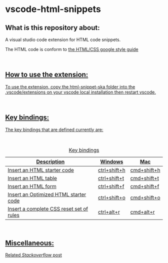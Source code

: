 # vscode-html-snippets

<h2>What is this repository about:</h2>
<p>A visual studio code extension for HTML code snippets.</p>
<p>The HTML code is conform to <a href="https://google.github.io/styleguide/htmlcssguide.html">the HTML/CSS google style guide</p>
<br>

<h2>How to use the extension:</h2>
<p>To use the extension, copy the html-snippet-ska folder into the .vscode/extensions on your vscode local installation then restart vscode.</p>
<br>

<h2>Key bindings:</h2>
<p>The key bindings that are defined currently are:</p>
<br>
 <table>
   <caption>Key bindings</caption>
  <thead>
    <tr>
      <th>Description
      <th>Windows
      <th>Mac
  <tbody>
    <tr>
      <td>Insert an HTML starter code
      <td>ctrl+shift+h
      <td>cmd+shift+h
    <tr>
      <td>Insert an HTML table
      <td>ctrl+shift+t
      <td>cmd+shift+t
    <tr>
      <td>Insert an HTML form
      <td>ctrl+shift+f
      <td>cmd+shift+f
    <tr>
      <td>Insert an Optimized HTML starter code
      <td>ctrl+shift+o
      <td>cmd+shift+o
    <tr>
      <td>Insert a complete CSS reset set of rules
      <td>ctrl+alt+r
      <td>cmd+alt+r
</table>   
<br>

<h2>Miscellaneous:</h2>
<p><a href="https://stackoverflow.com/questions/73752843/adding-a-description-to-a-keybinding-in-a-vscode-extension">Related <em>Stackoverflow</em> post</p>
<br>
